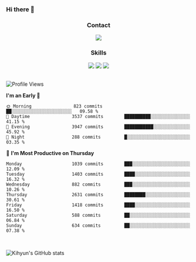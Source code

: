 ### Hi there 👋

<!--
**Key5771/Key5771** is a ✨ _special_ ✨ repository because its `README.md` (this file) appears on your GitHub profile.

Here are some ideas to get you started:

- 🔭 I’m currently working on ...
- 🌱 I’m currently learning ...
- 👯 I’m looking to collaborate on ...
- 🤔 I’m looking for help with ...
- 💬 Ask me about ...
- 📫 How to reach me: ...
- 😄 Pronouns: ...
- ⚡ Fun fact: ...
-->

<h3 align="center">Contact</h3>
<div align="center">
  <a href="mailto:ksj57715@gmail.com"><img src="https://img.shields.io/badge/Gmail-D14836?style=for-the-badge&logo=gmail&logoColor=white"/></a>
</div>

<h3 align="center">Skills</h3>
<div align="center">
  <img src="https://img.shields.io/badge/iOS-000000?style=for-the-badge&logo=ios&logoColor=white"/>
  <img src="https://img.shields.io/badge/Swift-FA7343?style=for-the-badge&logo=swift&logoColor=white"/>
  <img src="https://img.shields.io/badge/Xcode-007ACC?style=for-the-badge&logo=Xcode&logoColor=white"/>
</div>

<br>

<!--START_SECTION:waka-->
![Profile Views](http://img.shields.io/badge/Profile%20Views-0-blue)

**I'm an Early 🐤** 

```text
🌞 Morning                823 commits         ██░░░░░░░░░░░░░░░░░░░░░░░   09.58 % 
🌆 Daytime                3537 commits        ██████████░░░░░░░░░░░░░░░   41.15 % 
🌃 Evening                3947 commits        ███████████░░░░░░░░░░░░░░   45.92 % 
🌙 Night                  288 commits         █░░░░░░░░░░░░░░░░░░░░░░░░   03.35 % 
```
📅 **I'm Most Productive on Thursday** 

```text
Monday                   1039 commits        ███░░░░░░░░░░░░░░░░░░░░░░   12.09 % 
Tuesday                  1403 commits        ████░░░░░░░░░░░░░░░░░░░░░   16.32 % 
Wednesday                882 commits         ███░░░░░░░░░░░░░░░░░░░░░░   10.26 % 
Thursday                 2631 commits        ████████░░░░░░░░░░░░░░░░░   30.61 % 
Friday                   1418 commits        ████░░░░░░░░░░░░░░░░░░░░░   16.50 % 
Saturday                 588 commits         ██░░░░░░░░░░░░░░░░░░░░░░░   06.84 % 
Sunday                   634 commits         ██░░░░░░░░░░░░░░░░░░░░░░░   07.38 % 
```



<!--END_SECTION:waka-->

<br>


![Kihyun's GitHub stats](https://github-readme-stats.vercel.app/api?username=key5771&show_icons=true&theme=radical)
